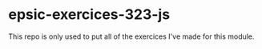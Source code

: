 # epsic-exercices-323-js
This repo is only used to put all of the exercices I've made for this module.
